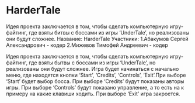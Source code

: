 # HarderTale
Идея проекта заключается в том, чтобы сделать компьютерную игру-файтинг, где взяты битвы с боссами из игры ‘UnderTale’, но реализованы они будут сложнее.
Название: HarderTale
Участники:
 1.Абакумов Сергей Александрович - кодер
 2.Мижевов Тимофей Андреевич - кодер

Идея проекта заключается в том, чтобы сделать компьютерную игру-файтинг, где взяты бытвы с боссами из игры ‘UnderTale’, но реализованы они будут сложнее.
Игра будет начинаться с начально меню, где находятся кнопки  ‘Start’, ‘Credits’, ‘Controls’, ‘Exit’.При выборе ‘Start’ будет выбор босса.
При выборе ‘Credits’ будут показаны авторы игры.
При выборе ‘Controls’ будут показано управление, а то есть на к примеру на какие клавиши ходить.
При выборе ‘Exit’ игра закроется.
